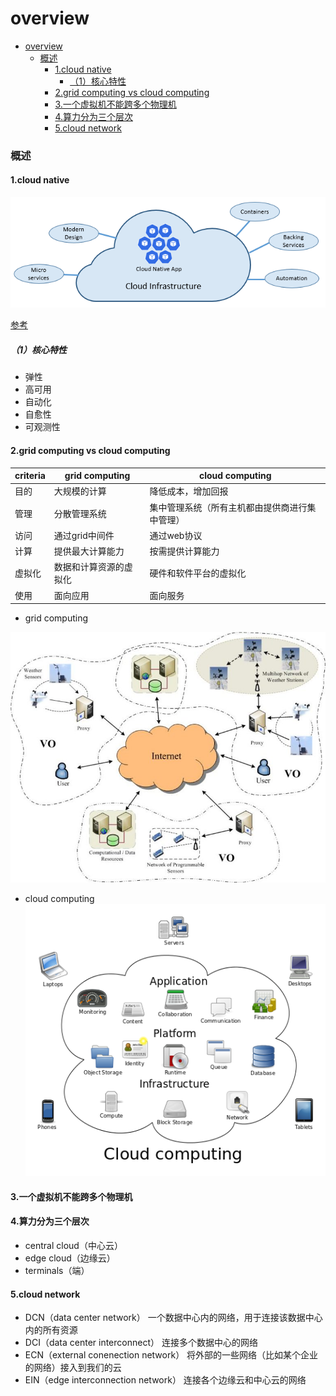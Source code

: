 # overview

<!-- @import "[TOC]" {cmd="toc" depthFrom=1 depthTo=6 orderedList=false} -->
<!-- code_chunk_output -->

- [overview](#overview)
    - [概述](#概述)
      - [1.cloud native](#1cloud-native)
        - [（1）核心特性](#1核心特性)
      - [2.grid computing vs cloud computing](#2grid-computing-vs-cloud-computing)
      - [3.一个虚拟机不能跨多个物理机](#3一个虚拟机不能跨多个物理机)
      - [4.算力分为三个层次](#4算力分为三个层次)
      - [5.cloud network](#5cloud-network)

<!-- /code_chunk_output -->

### 概述

#### 1.cloud native
![](./imgs/overview_03.png)

[参考](https://docs.microsoft.com/en-us/dotnet/architecture/cloud-native/definition#modern-design)

##### （1）核心特性
* 弹性
* 高可用
* 自动化
* 自愈性
* 可观测性

#### 2.grid computing vs cloud computing
|criteria|grid computing|cloud computing|
|-|-|-|
|目的|大规模的计算|降低成本，增加回报|
|管理|分散管理系统|集中管理系统（所有主机都由提供商进行集中管理）|
|访问|通过grid中间件|通过web协议|
|计算|提供最大计算能力|按需提供计算能力|
|虚拟化|数据和计算资源的虚拟化|硬件和软件平台的虚拟化|
|使用|面向应用|面向服务|

* grid computing

![](./imgs/overview_01.jpg)

* cloud computing
![](./imgs/overview_02.png)

#### 3.一个虚拟机不能跨多个物理机

#### 4.算力分为三个层次
* central cloud（中心云）
* edge cloud（边缘云）
* terminals（端）

#### 5.cloud network

* DCN（data center network）
一个数据中心内的网络，用于连接该数据中心内的所有资源
* DCI（data center interconnect）
连接多个数据中心的网络
* ECN（external conenection network）
将外部的一些网络（比如某个企业的网络）接入到我们的云
* EIN（edge interconnection network）
连接各个边缘云和中心云的网络
